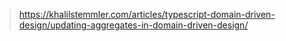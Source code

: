 > https://khalilstemmler.com/articles/typescript-domain-driven-design/updating-aggregates-in-domain-driven-design/
